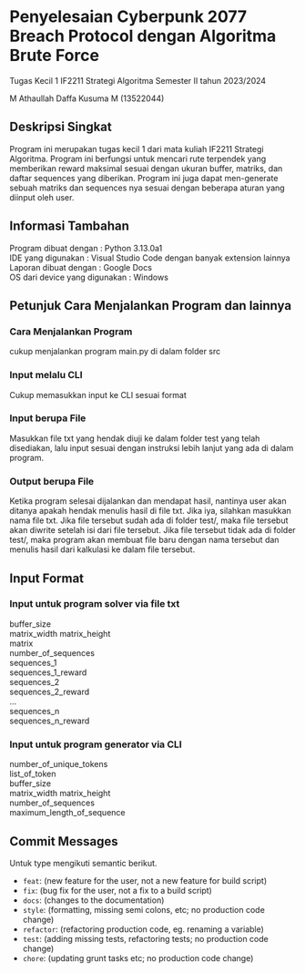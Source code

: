 # Penyelesaian Cyberpunk 2077 Breach Protocol dengan Algoritma Brute Force
Tugas Kecil 1 IF2211 Strategi Algoritma 
Semester II tahun 2023/2024

M Athaullah Daffa Kusuma M (13522044)

## Deskripsi Singkat
Program ini merupakan tugas kecil 1 dari mata kuliah IF2211 Strategi Algoritma. Program ini berfungsi untuk mencari rute terpendek yang memberikan reward maksimal sesuai dengan ukuran buffer,  matriks, dan daftar sequences yang diberikan. Program ini juga dapat men-generate sebuah matriks dan sequences nya sesuai dengan beberapa aturan yang diinput oleh user.  

## Informasi Tambahan
Program dibuat dengan : Python 3.13.0a1<br />
IDE yang digunakan : Visual Studio Code dengan banyak extension lainnya<br />
Laporan dibuat dengan : Google Docs <br />
OS dari device yang digunakan : Windows

## Petunjuk Cara Menjalankan Program dan lainnya

### Cara Menjalankan Program
cukup menjalankan program main.py di dalam folder src
### Input melalu CLI
Cukup memasukkan input ke CLI sesuai format
### Input berupa File
Masukkan file txt yang hendak diuji ke dalam folder test yang telah disediakan, lalu input sesuai dengan instruksi lebih lanjut yang ada di dalam program.
### Output berupa File
Ketika program selesai dijalankan dan mendapat hasil, nantinya user akan ditanya apakah hendak menulis hasil di file txt. Jika iya, silahkan masukkan nama file txt. Jika file tersebut sudah ada di folder test/, maka file tersebut akan diwrite setelah isi dari file tersebut. Jika file tersebut tidak ada di folder test/, maka program akan membuat file baru dengan nama tersebut dan menulis hasil dari kalkulasi ke dalam file tersebut.  

## Input Format

### Input untuk program solver via file txt
buffer_size<br />
matrix_width matrix_height<br />
matrix<br />
number_of_sequences<br />
sequences_1<br />
sequences_1_reward<br />
sequences_2<br />
sequences_2_reward<br />
…<br />
sequences_n<br />
sequences_n_reward
### Input untuk program generator via CLI
number_of_unique_tokens<br />
list_of_token<br />
buffer_size<br />
matrix_width matrix_height<br />
number_of_sequences<br />
maximum_length_of_sequence

 
## Commit Messages

Untuk type mengikuti semantic berikut.

- `feat`: (new feature for the user, not a new feature for build script)
- `fix`: (bug fix for the user, not a fix to a build script)
- `docs`: (changes to the documentation)
- `style`: (formatting, missing semi colons, etc; no production code change)
- `refactor`: (refactoring production code, eg. renaming a variable)
- `test`: (adding missing tests, refactoring tests; no production code change)
- `chore`: (updating grunt tasks etc; no production code change)
